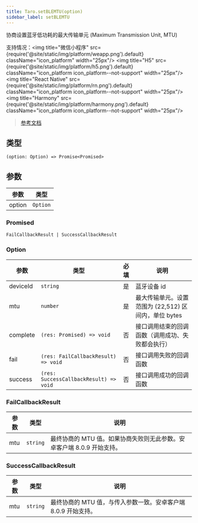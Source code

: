 ```yaml
---
title: Taro.setBLEMTU(option)
sidebar_label: setBLEMTU
---
```


协商设置蓝牙低功耗的最大传输单元 (Maximum Transmission Unit, MTU)

支持情况：<img title="微信小程序" src={require('@site/static/img/platform/weapp.png').default} className="icon_platform" width="25px"/> <img title="H5" src={require('@site/static/img/platform/h5.png').default} className="icon_platform icon_platform--not-support" width="25px"/> <img title="React Native" src={require('@site/static/img/platform/rn.png').default} className="icon_platform icon_platform--not-support" width="25px"/> <img title="Harmony" src={require('@site/static/img/platform/harmony.png').default} className="icon_platform icon_platform--not-support" width="25px"/>

> [参考文档](https://developers.weixin.qq.com/miniprogram/dev/api/device/bluetooth-ble/wx.setBLEMTU.html)

## 类型

```tsx
(option: Option) => Promise<Promised>
```

## 参数

| 参数 | 类型 |
| --- | --- |
| option | `Option` |

### Promised

```tsx
FailCallbackResult | SuccessCallbackResult
```

### Option

| 参数 | 类型 | 必填 | 说明 |
| --- | --- | :---: | --- |
| deviceId | `string` | 是 | 蓝牙设备 id |
| mtu | `number` | 是 | 最大传输单元。设置范围为 (22,512) 区间内，单位 bytes |
| complete | `(res: Promised) => void` | 否 | 接口调用结束的回调函数（调用成功、失败都会执行） |
| fail | `(res: FailCallbackResult) => void` | 否 | 接口调用失败的回调函数 |
| success | `(res: SuccessCallbackResult) => void` | 否 | 接口调用成功的回调函数 |

### FailCallbackResult

| 参数 | 类型 | 说明 |
| --- | --- | --- |
| mtu | `string` | 最终协商的 MTU 值。如果协商失败则无此参数。安卓客户端 8.0.9 开始支持。 |

### SuccessCallbackResult

| 参数 | 类型 | 说明 |
| --- | --- | --- |
| mtu | `string` | 最终协商的 MTU 值，与传入参数一致。安卓客户端 8.0.9 开始支持。 |
